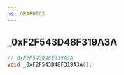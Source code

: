 ```yaml
---
ns: GRAPHICS
---
```

## _0xF2F543D48F319A3A

```c
// 0xF2F543D48F319A3A
void _0xF2F543D48F319A3A();
```

